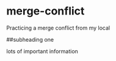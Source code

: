 # merge-conflict

Practicing a merge conflict from my local

##subheading one 

lots of important information
